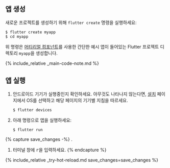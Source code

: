 <div class="tab-pane" id="terminal" role="tabpanel" aria-labelledby="terminal-tab" markdown="1">

## 앱 생성

새로운 프로젝트를 생성하기 위해 `flutter create` 명령을 실행하세요:

```terminal
$ flutter create myapp
$ cd myapp
```

위 명령은 [머티리얼 컴포넌트]({{site.material}}/guidelines/)를 사용한 간단한 예시 앱이 들어있는 Flutter 프로젝트 디렉토리 `myapp`을 생성합니다.

{% include_relative _main-code-note.md  %}

## 앱 실행

 1. 안드로이드 기기가 실행중인지 확인하세요.
    아무것도 나타나지 않는다면,
    [설치][] 페이지에서 OS를 선택하고 해당 페이지의 기기별 지침을 따르세요.

    ```terminal
    $ flutter devices
    ```

 2. 아래 명령으로 앱을 실행하세요:

    ```terminal
    $ flutter run
    ```

{% capture save_changes -%}
.
1. 터미널 창에 <kbd>r</kbd>을 입력하세요.
{% endcapture %}

{% include_relative _try-hot-reload.md save_changes=save_changes %}

[설치]: /docs/get-started/install
</div>
